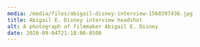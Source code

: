 ```yaml
---
media: /media/files/abigail-disney-interview-1568397436.jpg
title: Abigail E. Disney interview headshot
alt: A photograph of filmmaker Abigail E. Disney
date: 2020-09-04T21:18:00-0500
---
```

